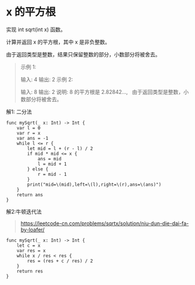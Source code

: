# x 的平方根

实现 int sqrt(int x) 函数。

计算并返回 x 的平方根，其中 x 是非负整数。

由于返回类型是整数，结果只保留整数的部分，小数部分将被舍去。


> 示例 1:
> 
> 输入: 4
> 输出: 2
> 示例 2:
> 
> 输入: 8
> 输出: 2
> 说明: 8 的平方根是 2.82842..., 
>      由于返回类型是整数，小数部分将被舍去。


解1: 二分法

```
func mySqrt(_ x: Int) -> Int {
    var l = 0
    var r = x
    var ans = -1
    while l <= r {
        let mid = l + (r - l) / 2
        if mid * mid <= x {
            ans = mid
            l = mid + 1
        } else {
            r = mid - 1
        }
        print("mid=\(mid),left=\(l),right=\(r),ans=\(ans)")
    }
    return ans
}

```


解2:牛顿迭代法
>  https://leetcode-cn.com/problems/sqrtx/solution/niu-dun-die-dai-fa-by-loafer/

```
func mySqrt(_ x: Int) -> Int {
    let c = x
    var res = x
    while x / res < res {
        res = (res + c / res) / 2
    }
    return res
}
```
